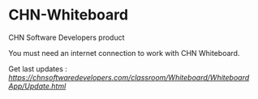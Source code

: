 # CHN-Whiteboard

CHN Software Developers product

You must need an internet connection to work with CHN Whiteboard.


Get last updates : [_https://chnsoftwaredevelopers.com/classroom/Whiteboard/Whiteboard App/Update.html_](https://chnsoftwaredevelopers.com/classroom/Whiteboard/Whiteboard%20App/Update.html)
